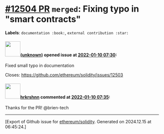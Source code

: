# [\#12504 PR](https://github.com/ethereum/solidity/pull/12504) `merged`: Fixing typo in "smart contracts"
**Labels**: `documentation :book:`, `external contribution :star:`


#### <img src="(unknown)" width="50">[(unknown)]((unknown)) opened issue at [2022-01-10 07:30](https://github.com/ethereum/solidity/pull/12504):

Fixed small typo in documentation

Closes: https://github.com/ethereum/solidity/issues/12503

#### <img src="https://avatars.githubusercontent.com/u/13174375?u=52d702cb6bec53b561afa293cf9cd53ef7a63924&v=4" width="50">[hrkrshnn](https://github.com/hrkrshnn) commented at [2022-01-10 07:35](https://github.com/ethereum/solidity/pull/12504#issuecomment-1008604747):

Thanks for the PR! @brien-tech


-------------------------------------------------------------------------------



[Export of Github issue for [ethereum/solidity](https://github.com/ethereum/solidity). Generated on 2024.12.15 at 06:45:24.]
